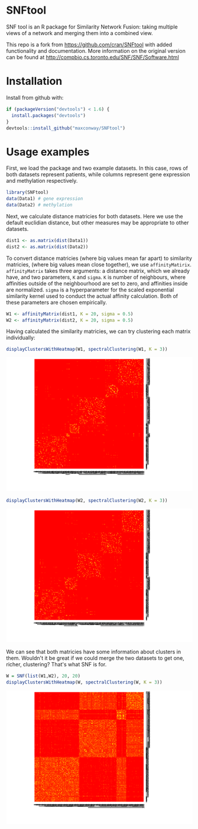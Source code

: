 <!-- README.md is generated from README.Rmd. Please edit that file -->
SNFtool
=======

SNF tool is an R package for Similarity Network Fusion: taking multiple views of a network and merging them into a combined view.

This repo is a fork from <https://github.com/cran/SNFtool> with added functionality and documentation. More information on the original version can be found at <http://compbio.cs.toronto.edu/SNF/SNF/Software.html>

Installation
============

Install from github with:

``` r
if (packageVersion("devtools") < 1.6) {
  install.packages("devtools")
}
devtools::install_github("maxconway/SNFtool")
```

Usage examples
==============

First, we load the package and two example datasets. In this case, rows of both datasets represent patients, while columns represent gene expression and methylation respectively.

``` r
library(SNFtool)
data(Data1) # gene expression
data(Data2) # methylation
```

Next, we calculate distance matricies for both datasets. Here we use the default euclidian distance, but other measures may be appropriate to other datasets.

``` r
dist1 <- as.matrix(dist(Data1))
dist2 <- as.matrix(dist(Data2))
```

To convert distance matricies (where big values mean far apart) to similarity matricies, (where big values mean close together), we use `affinityMatirix`. `affinityMatrix` takes three arguments: a distance matrix, which we already have, and two parameters, `K` and `sigma`. `K` is number of neighbours, where affinities outside of the neighbourhood are set to zero, and affinities inside are normalized. `sigma` is a hyperparameter for the scaled exponential similarity kernel used to conduct the actual affinity calculation. Both of these parameters are chosen empirically.

``` r
W1 <- affinityMatrix(dist1, K = 20, sigma = 0.5)
W2 <- affinityMatrix(dist2, K = 20, sigma = 0.5)
```

Having calculated the similarity matricies, we can try clustering each matrix individually:

``` r
displayClustersWithHeatmap(W1, spectralClustering(W1, K = 3))
```

![](README-unnamed-chunk-6-1.png)

``` r
displayClustersWithHeatmap(W2, spectralClustering(W2, K = 3))
```

![](README-unnamed-chunk-6-2.png)

We can see that both matricies have some information about clusters in them. Wouldn't it be great if we could merge the two datasets to get one, richer, clustering? That's what SNF is for.

``` r
W = SNF(list(W1,W2), 20, 20)
displayClustersWithHeatmap(W, spectralClustering(W, K = 3))
```

![](README-unnamed-chunk-7-1.png)
